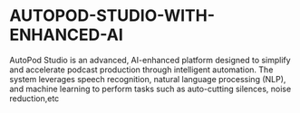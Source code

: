 # AUTOPOD-STUDIO-WITH-ENHANCED-AI
AutoPod Studio is an advanced, AI-enhanced platform designed to simplify and accelerate podcast production through intelligent automation. The system leverages speech recognition, natural language processing (NLP), and machine learning to perform tasks such as auto-cutting silences, noise reduction,etc
